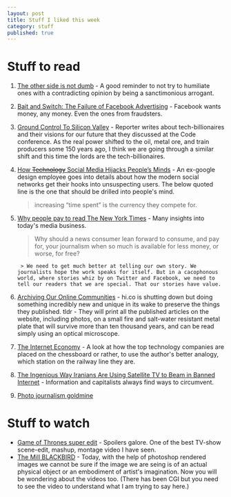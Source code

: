 ```yaml
---
layout: post
title: Stuff I liked this week
category: stuff
published: true
---
```

# Stuff to read 
1. [The other side is not dumb](https://medium.com/@SeanBlanda/the-other-side-is-not-dumb-2670c1294063#.f309cmmp7) - A good reminder to not try to humiliate ones with a contradicting opinion by being a sanctimonious arrogant. 
2. [Bait and Switch: The Failure of Facebook Advertising](https://medium.com/@hunchly/bait-and-switch-the-failure-of-facebook-advertising-an-osint-investigation-37d693b2a858#.z2dwsiygz) - Facebook wants money, any money. Even the ones from fraudsters. 
3. [Ground Control To Silicon Valley](https://www.buzzfeed.com/nitashatiku/ground-control-to-silicon-valley) - Reporter writes about tech-billionaires and their visions for our future that they discussed at the Code conference. As the real power shifted to the oil, metal ore, and train producers some 150 years ago, I think we are going through a similar shift and this time the lords are the tech-billionaires. 
4. [How <s>Technology</s> Social Media Hijacks People’s Minds](https://medium.com/swlh/how-technology-hijacks-peoples-minds-from-a-magician-and-google-s-design-ethicist-56d62ef5edf3#.svwo0wmg2) - An ex-google design employee goes into details about how the modern social networks get their hooks into unsuspecting users. The below quoted line is the one that should be drilled into people's mind. 

    > increasing “time spent” is the currency they compete for.
5. [Why people pay to read The New York Times](https://medium.com/@lydiapolgreen/why-people-pay-to-read-the-new-york-times-60720880e707#.44btm7o1s) - Many insights into today's media business.   

	  > Why should a news consumer lean forward to consume, and pay for, your journalism when so much is available for less money, or worse, for free?  

 	    > We need to get much better at telling our own story. We journalists hope the work speaks for itself. But in a cacophonous world, where stories whiz by on Twitter and Facebook, we need to tell our readers that we are special. That our stories have value.

6. [Archiving Our Online Communities](https://medium.com/@craigmod/archiving-our-online-communities-e5868eab4d9a#.1zpl43zx2) - hi.co is shutting down but doing something incredibly new and unique in its wake to preserve the things they published. tldr - They will print all the published articles on the website, including photos, on a small fire and salt-water resistant metal plate that will survive more than ten thousand years, and can be read simply using an optical microscope.

7. [The Internet Economy](https://medium.com/@cdixon/the-internet-economy-fc43f3eff58a#.8wwix1exl) - A look at how the top technology companies are placed on the chessboard or rather, to use the author's better analogy, which station on the railway line they are.

8. [The Ingenious Way Iranians Are Using Satellite TV to Beam in Banned Internet](https://www.wired.com/2016/04/ingenious-way-iranians-using-satellite-tv-beam-banned-data/) - Information and capitalists always find ways to circumvent. 

9. [Photo journalism goldmine](https://widerimage.reuters.com/)


# Stuff to watch

- [Game of Thrones super edit](https://youtu.be/6wfa-iBgzXA) - Spoilers galore. One of the best TV-show scene-edit, mashup, montage video I have seen.   
- [The Mill BLACKBIRD](https://vimeo.com/171939943) - Today, with the help of photoshop rendered images we cannot be sure if the image we are seing is of an actual physical object or an embodiment of artist's imagination. Now you will be wondering about the videos too. (There has been CGI but you need to see the video to understand what I am trying to say here.)

